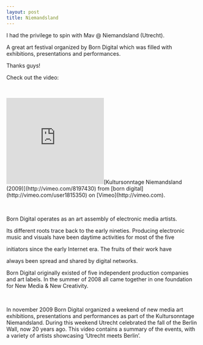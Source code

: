```yaml
---
layout: post
title: Niemandsland 
---
```

I had the privilege to spin with Mav @ Niemandsland (Utrecht).

A great art festival organized by Born Digital which was filled with exhibitions, presentations and performances.

Thanks guys!

Check out the video:

 


<iframe frameborder="0" height="225" src="http://player.vimeo.com/video/8197430" width="255">
</iframe>[Kultursonntage Niemandsland (2009)](http://vimeo.com/8197430) from [born digital](http://vimeo.com/user1815350) on [Vimeo](http://vimeo.com).

 

Born Digital operates as an art assembly of electronic media artists.

Its different roots trace back to the early nineties. Producing electronic music and visuals have been daytime activities for most of the five 

initiators since the early Internet era. The fruits of their work have 

always been spread and shared by digital networks. 

Born Digital originally existed of five independent production companies and art labels. In the summer of 2008 all came together in one foundation for New Media & New Creativity.

 

In november 2009 Born Digital organized a weekend of new media art exhibitions, presentations and performances as part of the Kultursonntage Niemandsland. During this weekend Utrecht celebrated the fall of the Berlin Wall, now 20 years ago. This video contains a summary of the events, with a variety of artists showcasing ‘Utrecht meets Berlin’.